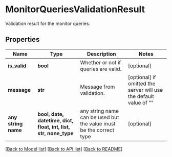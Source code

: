 # MonitorQueriesValidationResult

Validation result for the monitor queries.

## Properties
Name | Type | Description | Notes
------------ | ------------- | ------------- | -------------
**is_valid** | **bool** | Whether or not if queries are valid. | [optional] 
**message** | **str** | Message from validation. | [optional]  if omitted the server will use the default value of ""
**any string name** | **bool, date, datetime, dict, float, int, list, str, none_type** | any string name can be used but the value must be the correct type | [optional]

[[Back to Model list]](../README.md#documentation-for-models) [[Back to API list]](../README.md#documentation-for-api-endpoints) [[Back to README]](../README.md)


